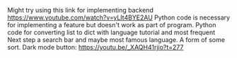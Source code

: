 Might try using this link for implementing backend https://www.youtube.com/watch?v=yLIt4BYE2AU
Python code is necessary for implementing a feature but doesn't work as part of program. 
Python code for converting list to dict with language tutorial and most frequent 
Next step a search bar and maybe most famous language. A form of some sort.
Dark mode button: https://youtu.be/_XAQH41rjio?t=277

